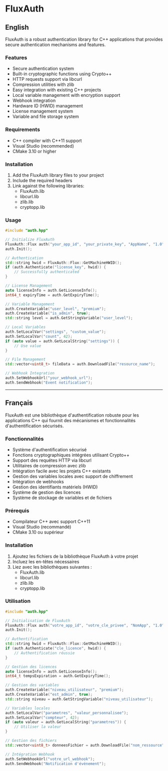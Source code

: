 # FluxAuth

## English
FluxAuth is a robust authentication library for C++ applications that provides secure authentication mechanisms and features.

### Features
- Secure authentication system
- Built-in cryptographic functions using Crypto++
- HTTP requests support via libcurl
- Compression utilities with zlib
- Easy integration with existing C++ projects
- Local variable management with encryption support
- Webhook integration
- Hardware ID (HWID) management
- License management system
- Variable and file storage system

### Requirements
- C++ compiler with C++11 support
- Visual Studio (recommended)
- CMake 3.10 or higher

### Installation
1. Add the FluxAuth library files to your project
2. Include the required headers
3. Link against the following libraries:
   - FluxAuth.lib
   - libcurl.lib
   - zlib.lib
   - cryptopp.lib

### Usage
```cpp
#include "auth.hpp"

// Initialize FluxAuth
FluxAuth::Flux auth("your_app_id", "your_private_key", "AppName", "1.0");
auth.Init();

// Authentication
std::string hwid = FluxAuth::Flux::GetMachineHWID();
if (auth.Authenticate("license_key", hwid)) {
    // Successfully authenticated
}

// License Management
auto licenseInfo = auth.GetLicenseInfo();
int64_t expiryTime = auth.GetExpiryTime();

// Variable Management
auth.CreateVariable("user_level", "premium");
auth.CreateVariable("is_admin", true);
std::string level = auth.GetStringVariable("user_level");

// Local Variables
auth.SetLocalVar("settings", "custom_value");
auth.SetLocalVar("count", 42);
if (auto value = auth.GetLocalString("settings")) {
    // Use value
}

// File Management
std::vector<uint8_t> fileData = auth.DownloadFile("resource_name");

// Webhook Integration
auth.SetWebhookUrl("your_webhook_url");
auth.SendWebhook("Event notification");
```

---

## Français
FluxAuth est une bibliothèque d'authentification robuste pour les applications C++ qui fournit des mécanismes et fonctionnalités d'authentification sécurisés.

### Fonctionnalités
- Système d'authentification sécurisé
- Fonctions cryptographiques intégrées utilisant Crypto++
- Support des requêtes HTTP via libcurl
- Utilitaires de compression avec zlib
- Intégration facile avec les projets C++ existants
- Gestion des variables locales avec support de chiffrement
- Intégration de webhooks
- Gestion des identifiants matériels (HWID)
- Système de gestion des licences
- Système de stockage de variables et de fichiers

### Prérequis
- Compilateur C++ avec support C++11
- Visual Studio (recommandé)
- CMake 3.10 ou supérieur

### Installation
1. Ajoutez les fichiers de la bibliothèque FluxAuth à votre projet
2. Incluez les en-têtes nécessaires
3. Liez avec les bibliothèques suivantes :
   - FluxAuth.lib
   - libcurl.lib
   - zlib.lib
   - cryptopp.lib

### Utilisation
```cpp
#include "auth.hpp"

// Initialisation de FluxAuth
FluxAuth::Flux auth("votre_app_id", "votre_cle_privee", "NomApp", "1.0");
auth.Init();

// Authentification
std::string hwid = FluxAuth::Flux::GetMachineHWID();
if (auth.Authenticate("cle_licence", hwid)) {
    // Authentification réussie
}

// Gestion des licences
auto licenseInfo = auth.GetLicenseInfo();
int64_t tempsExpiration = auth.GetExpiryTime();

// Gestion des variables
auth.CreateVariable("niveau_utilisateur", "premium");
auth.CreateVariable("est_admin", true);
std::string niveau = auth.GetStringVariable("niveau_utilisateur");

// Variables locales
auth.SetLocalVar("parametres", "valeur_personnalisee");
auth.SetLocalVar("compteur", 42);
if (auto valeur = auth.GetLocalString("parametres")) {
    // Utiliser la valeur
}

// Gestion des fichiers
std::vector<uint8_t> donneesFichier = auth.DownloadFile("nom_ressource");

// Intégration Webhook
auth.SetWebhookUrl("votre_url_webhook");
auth.SendWebhook("Notification d'événement");
``` 